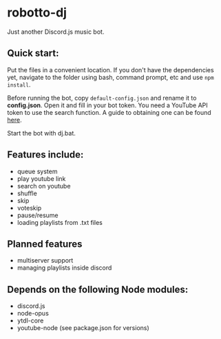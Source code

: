 # robotto-dj
Just another Discord.js music bot.

## Quick start: ##
Put the files in a convenient location. If you don't have the dependencies yet, navigate to the folder using bash, command prompt, etc and use `npm install`.

Before running the bot, copy `default-config.json` and rename it to **config.json**. Open it and fill in your bot token. You need a YouTube API token to use the search function. A guide to obtaining one can be found [here](https://www.youtube.com/watch?v=Im69kzhpR3I).

Start the bot with dj.bat.

## Features include: ##
 - queue system
 - play youtube link
 - search on youtube
 - shuffle
 - skip
 - voteskip
 - pause/resume
 - loading playlists from .txt files

## Planned features ##
- multiserver support
- managing playlists inside discord

## Depends on the following Node modules: ##
 - discord.js
 - node-opus
 - ytdl-core
 - youtube-node
 (see package.json for versions)
